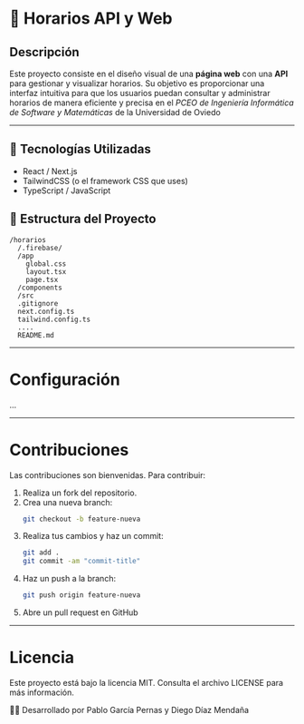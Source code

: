 # 📅 Horarios API y Web

## Descripción
Este proyecto consiste en el diseño visual de una **página web** con una **API** para gestionar y visualizar horarios. Su objetivo es proporcionar una interfaz intuitiva para que los usuarios puedan consultar y administrar horarios de manera eficiente y precisa en el *PCEO de Ingeniería Informática de Software y Matemáticas* de la Universidad de Oviedo

-----
## 🚀 Tecnologías Utilizadas
- React / Next.js 
- TailwindCSS (o el framework CSS que uses)
- TypeScript / JavaScript


## 📂 Estructura del Proyecto
```plaintext
/horarios
  /.firebase/
  /app
    global.css
    layout.tsx
    page.tsx
  /components
  /src
  .gitignore
  next.config.ts
  tailwind.config.ts
  ....
  README.md
```

----
# Configuración
...

----
# Contribuciones
Las contribuciones son bienvenidas. Para contribuir:
1. Realiza un fork del repositorio.
2. Crea una nueva branch:
    ```sh
    git checkout -b feature-nueva
    ```
3. Realiza tus cambios y haz un commit:
    ```sh
    git add .
    git commit -am "commit-title"
    ```
4. Haz un push a la branch:
    ```sh
    git push origin feature-nueva
    ```
5. Abre un pull request en GitHub

---
# Licencia
Este proyecto está bajo la licencia MIT. Consulta el archivo LICENSE para más información.

👨‍💻 Desarrollado por Pablo García Pernas y Diego Díaz Mendaña